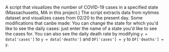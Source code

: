 A script that visualizes the number of COVID-19 cases in a specified state (Massachusetts, MA in this project.) The script extracts data from nytimes dataset and visualizes cases from 02/20 to the present day. Some modifications that canbe made: You can change the state for which you'd like to see the daily cases: just enter the name of a state you'd like to see the cases for. You can also see the daily death rate by modifying `y = data['cases']` to `y = data['deaths']` and `DF['cases'] = y` to `DF['deaths'] = y`.  

